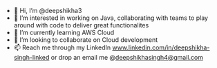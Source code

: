 - 👋 Hi, I’m @deepshikha3
- 👀 I’m interested in working on Java, collaborating with teams to play around with code to deliver great functionalites
- 🌱 I’m currently learning AWS Cloud 
- 💞️ I’m looking to collaborate on Cloud development
- 📫 Reach me through my LinkedIn www.linkedin.com/in/deepshikha-singh-linked or drop an email me @deepshikhasingh4@gmail.com

<!---
deepshikha3/deepshikha3 is a ✨ special ✨ repository because its `README.md` (this file) appears on your GitHub profile.
You can click the Preview link to take a look at your changes.
--->
